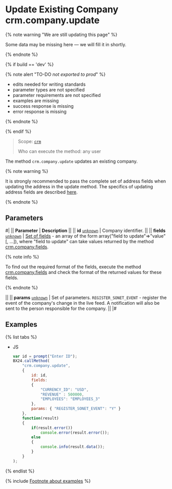 # Update Existing Company crm.company.update

{% note warning "We are still updating this page" %}

Some data may be missing here — we will fill it in shortly.

{% endnote %}

{% if build == 'dev' %}

{% note alert "TO-DO _not exported to prod_" %}

- edits needed for writing standards
- parameter types are not specified
- parameter requirements are not specified
- examples are missing
- success response is missing
- error response is missing

{% endnote %}

{% endif %}

> Scope: [`crm`](../../scopes/permissions.md)
>
> Who can execute the method: any user

The method `crm.company.update` updates an existing company.

{% note warning %}

It is strongly recommended to pass the complete set of address fields when updating the address in the update method. The specifics of updating address fields are described [here](../data-types.md).

{% endnote %}

## Parameters

#|
|| **Parameter** | **Description** ||
|| **id**
[`unknown`](../../data-types.md) | Company identifier. ||
|| **fields**
[`unknown`](../../data-types.md) | [Set of fields](./crm-company-add.md) - an array of the form array("field to update"=>"value"[, ...]), where "field to update" can take values returned by the method [crm.company.fields](./crm-company-fields.md). 

{% note info %}

To find out the required format of the fields, execute the method [crm.company.fields](./crm-company-fields.md) and check the format of the returned values for these fields.

{% endnote %}

 ||
|| **params**
[`unknown`](../../data-types.md) | Set of parameters. `REGISTER_SONET_EVENT` - register the event of the company's change in the live feed. A notification will also be sent to the person responsible for the company. ||
|#

## Examples

{% list tabs %}

- JS

    ```js
    var id = prompt("Enter ID");
    BX24.callMethod(
        "crm.company.update",
        {
            id: id,
            fields:
            {
                "CURRENCY_ID": "USD",
                "REVENUE" : 500000,
                "EMPLOYEES": "EMPLOYEES_3"
            },
            params: { "REGISTER_SONET_EVENT": "Y" }
        },
        function(result)
        {
            if(result.error())
                console.error(result.error());
            else
            {
                console.info(result.data());
            }
        }
    );
    ```

{% endlist %}

{% include [Footnote about examples](../../../_includes/examples.md) %}
